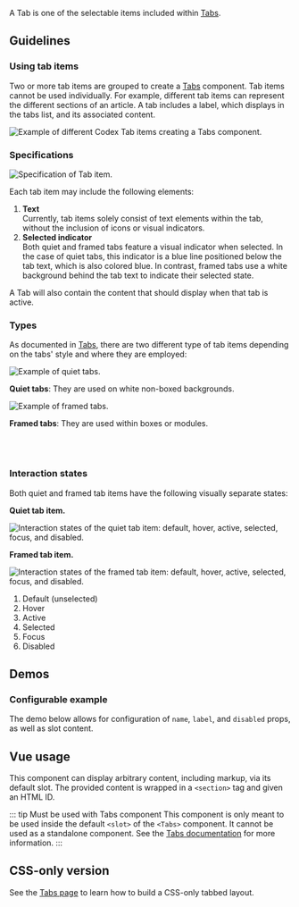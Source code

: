 <script setup>
import ConfigurableTabDemo from '@/../component-demos/tab/examples/ConfigurableTabDemo.vue';
const controlsConfig = [
    {
        name: 'disabled',
        type: 'boolean'
    },
    {
        name: 'tabName',
        type: 'text',
        default: 'tab1'
    },
    {
        name: 'label',
        type: 'text',
        default: 'First Tab'
    },
    {
        name: 'default',
        type: 'slot',
        default: 'Content for first tab'
    }
];
</script>

A Tab is one of the selectable items included within [Tabs](./tabs.md).

## Guidelines

### Using tab items
Two or more tab items are grouped to create a [Tabs](./tabs.md) component. Tab items cannot
be used individually. For example, different tab items can represent the different sections of an
article. A tab includes a label, which displays in the tabs list, and its associated content.

![Example of different Codex Tab items creating a Tabs component.](../../assets/components/tab-using.svg)

### Specifications

![Specification of Tab item.](../../assets/components/tab-specifications.svg)

Each tab item may include the following elements:
1. **Text**<br>Currently, tab items solely consist of text elements within the tab, without the inclusion of icons or visual indicators.
2. **Selected indicator**<br>Both quiet and framed tabs feature a visual indicator when selected. In the case of quiet tabs, this indicator is a blue line positioned below the tab text, which is also colored blue. In contrast, framed tabs use a white background behind the tab text to indicate their selected state.

A Tab will also contain the content that should display when that tab is active.

### Types
As documented in [Tabs](./tabs.md), there are two different type of tab items depending on the tabs' style and where they are employed:

<div class="cdx-docs-col cdx-docs-col-start cdx-docs-col-m">

![Example of quiet tabs.](../../assets/components/tabs-types-quiet.svg)

**Quiet tabs**: They are used on white non-boxed backgrounds.
</div>
<div class="cdx-docs-col cdx-docs-col-end cdx-docs-col-m">

![Example of framed tabs.](../../assets/components/tabs-types-framed.svg)

**Framed tabs**: They are used within boxes or modules.
</div>
<br>&nbsp;<br>

### Interaction states
Both quiet and framed tab items have the following visually separate states:

**Quiet tab item.**

![Interaction states of the quiet tab item: default, hover, active, selected, focus, and disabled.](../../assets/components/tab-quiet-interaction-states.svg)

**Framed tab item.**

![Interaction states of the framed tab item: default, hover, active, selected, focus, and disabled.](../../assets/components/tab-framed-interaction-states.svg)

1. Default (unselected)
2. Hover
3. Active
4. Selected
5. Focus
6. Disabled

## Demos

### Configurable example

The demo below allows for configuration of `name`, `label`, and `disabled`
props, as well as slot content.

<cdx-demo-wrapper :controls-config="controlsConfig">
<template v-slot:demo="{ propValues, slotValues }">
    <configurable-tab-demo v-bind="propValues">{{ slotValues.default }}</configurable-tab-demo>
</template>

<template v-slot:code>

:::code-group

<<< @/../component-demos/tab/examples/ConfigurableTabDemo.vue [NPM]

<<< @/../component-demos/tab/examples-mw/ConfigurableTabDemo.vue [MediaWiki]

:::

</template>
</cdx-demo-wrapper>

## Vue usage

This component can display arbitrary content, including markup, via its default slot. The provided
content is wrapped in a `<section>` tag and given an HTML ID.

::: tip Must be used with Tabs component
This component is only meant to be used inside the default `<slot>` of the `<Tabs>` component.
It cannot be used as a standalone component. See the [Tabs documentation](./tabs) for more
information.
:::

## CSS-only version

See the [Tabs page](./tabs.md#css-only-version) to learn how to build a CSS-only tabbed layout.
